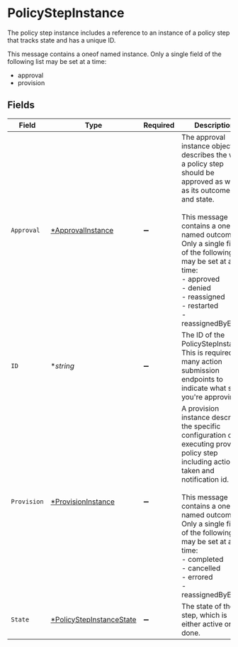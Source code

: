 # PolicyStepInstance

The policy step instance includes a reference to an instance of a policy step that tracks state and has a unique ID.

This message contains a oneof named instance. Only a single field of the following list may be set at a time:
  - approval
  - provision



## Fields

| Field                                                                                                                                                                                                                                                                                                                     | Type                                                                                                                                                                                                                                                                                                                      | Required                                                                                                                                                                                                                                                                                                                  | Description                                                                                                                                                                                                                                                                                                               |
| ------------------------------------------------------------------------------------------------------------------------------------------------------------------------------------------------------------------------------------------------------------------------------------------------------------------------- | ------------------------------------------------------------------------------------------------------------------------------------------------------------------------------------------------------------------------------------------------------------------------------------------------------------------------- | ------------------------------------------------------------------------------------------------------------------------------------------------------------------------------------------------------------------------------------------------------------------------------------------------------------------------- | ------------------------------------------------------------------------------------------------------------------------------------------------------------------------------------------------------------------------------------------------------------------------------------------------------------------------- |
| `Approval`                                                                                                                                                                                                                                                                                                                | [*ApprovalInstance](../../models/shared/approvalinstance.md)                                                                                                                                                                                                                                                              | :heavy_minus_sign:                                                                                                                                                                                                                                                                                                        | The approval instance object describes the way a policy step should be approved as well as its outcomes and state.<br/><br/>This message contains a oneof named outcome. Only a single field of the following list may be set at a time:<br/>  - approved<br/>  - denied<br/>  - reassigned<br/>  - restarted<br/>  - reassignedByError<br/> |
| `ID`                                                                                                                                                                                                                                                                                                                      | **string*                                                                                                                                                                                                                                                                                                                 | :heavy_minus_sign:                                                                                                                                                                                                                                                                                                        | The ID of the PolicyStepInstance. This is required by many action submission endpoints to indicate what step you're approving.                                                                                                                                                                                            |
| `Provision`                                                                                                                                                                                                                                                                                                               | [*ProvisionInstance](../../models/shared/provisioninstance.md)                                                                                                                                                                                                                                                            | :heavy_minus_sign:                                                                                                                                                                                                                                                                                                        | A provision instance describes the specific configuration of an executing provision policy step including actions taken and notification id.<br/><br/>This message contains a oneof named outcome. Only a single field of the following list may be set at a time:<br/>  - completed<br/>  - cancelled<br/>  - errored<br/>  - reassignedByError<br/> |
| `State`                                                                                                                                                                                                                                                                                                                   | [*PolicyStepInstanceState](../../models/shared/policystepinstancestate.md)                                                                                                                                                                                                                                                | :heavy_minus_sign:                                                                                                                                                                                                                                                                                                        | The state of the step, which is either active or done.                                                                                                                                                                                                                                                                    |